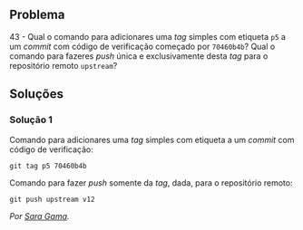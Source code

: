 ## Problema

43 - Qual o comando para adicionares uma _tag_ simples com etiqueta `p5` a um
_commit_ com código de verificação começado por `70460b4b`? Qual o comando para
fazeres _push_ única e exclusivamente desta _tag_ para o repositório remoto
`upstream`?

## Soluções

### Solução 1

Comando para adicionares uma _tag_ simples com etiqueta
a um _commit_ com código de verificação:

```
git tag p5 70460b4b
```

Comando para fazer _push_ somente da _tag_, dada, para o repositório remoto:

```
git push upstream v12
```

*Por [Sara Gama](https://github.com/serapinta).*